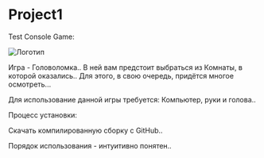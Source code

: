 # Project1
 Test Console Game:

![Логотип](https://octodex.github.com/images/orderedlistocat.png "Логотип GitHub")

Игра - Головоломка.. В ней вам предстоит выбраться из Комнаты, в которой оказались.. Для этого, в свою очередь, придётся многое осмотреть...

Для использование данной игры требуется: Компьютер, руки и голова..

Процесс установки:

   Скачать компилированную сборку с GitHub..

Порядок использования - интуитивно понятен..